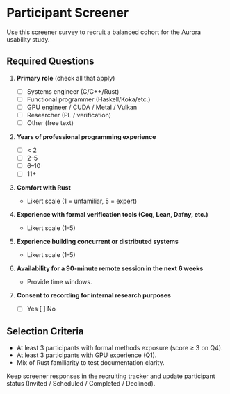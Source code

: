 # Participant Screener

Use this screener survey to recruit a balanced cohort for the Aurora usability study.

## Required Questions

1. **Primary role** (check all that apply)
   - [ ] Systems engineer (C/C++/Rust)
   - [ ] Functional programmer (Haskell/Koka/etc.)
   - [ ] GPU engineer / CUDA / Metal / Vulkan
   - [ ] Researcher (PL / verification)
   - [ ] Other (free text)

2. **Years of professional programming experience**
   - [ ] < 2
   - [ ] 2–5
   - [ ] 6–10
   - [ ] 11+

3. **Comfort with Rust**
   - Likert scale (1 = unfamiliar, 5 = expert)

4. **Experience with formal verification tools (Coq, Lean, Dafny, etc.)**
   - Likert scale (1–5)

5. **Experience building concurrent or distributed systems**
   - Likert scale (1–5)

6. **Availability for a 90-minute remote session in the next 6 weeks**
   - Provide time windows.

7. **Consent to recording for internal research purposes**
   - [ ] Yes  [ ] No

## Selection Criteria

- At least 3 participants with formal methods exposure (score ≥ 3 on Q4).
- At least 3 participants with GPU experience (Q1).
- Mix of Rust familiarity to test documentation clarity.

Keep screener responses in the recruiting tracker and update participant status
(Invited / Scheduled / Completed / Declined).
